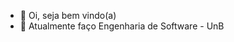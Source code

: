 - 👋 Oi, seja bem vindo(a)
- 🌱 Atualmente faço Engenharia de Software - UnB

<!---
anafernanndess/anafernanndess is a ✨ special ✨ repository because its `README.md` (this file) appears on your GitHub profile.
You can click the Preview link to take a look at your changes.
--->
